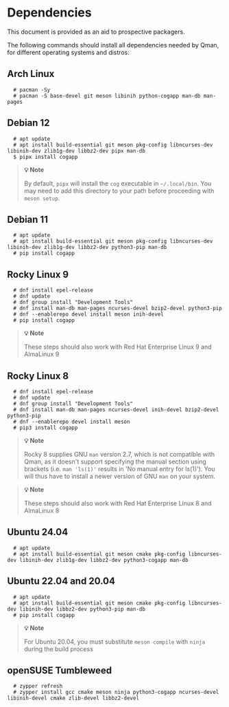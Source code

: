 # Dependencies

This document is provided as an aid to prospective packagers.

The following commands should install all dependencies needed by Qman, for
different operating systems and distros:

## Arch Linux
```
  # pacman -Sy
  # pacman -S base-devel git meson libinih python-cogapp man-db man-pages
```

## Debian 12
```
  # apt update
  # apt install build-essential git meson pkg-config libncurses-dev libinih-dev zlib1g-dev libbz2-dev pipx man-db
  $ pipx install cogapp
```

> **:bulb: Note**
>
> By default, `pipx` will install the `cog` executable in `~/.local/bin`. You
> may need to add this directory to your path before proceeding with
> `meson setup`.

## Debian 11
```
  # apt update
  # apt install build-essential git meson pkg-config libncurses-dev libinih-dev zlib1g-dev libbz2-dev python3-pip man-db
  # pip install cogapp
```

## Rocky Linux 9
```
  # dnf install epel-release
  # dnf update
  # dnf group install "Development Tools"
  # dnf install man-db man-pages ncurses-devel bzip2-devel python3-pip
  # dnf --enablerepo devel install meson inih-devel
  # pip install cogapp
```

> **:bulb: Note**
>
> These steps should also work with Red Hat Enterprise Linux 9 and AlmaLinux 9

## Rocky Linux 8
```
  # dnf install epel-release
  # dnf update
  # dnf group install "Development Tools"
  # dnf install man-db man-pages ncurses-devel inih-devel bzip2-devel python3-pip
  # dnf --enablerepo devel install meson
  # pip3 install cogapp
```

> **:bulb: Note**
>
> Rocky 8 supplies GNU `man` version 2.7, which is not compatible with Qman,
> as it doesn't support specifying the manual section using brackets (i.e.
> `man 'ls(1)'` results in 'No manual entry for ls(1)'). You will thus have to
> install a newer version of GNU `man` on your system.

> **:bulb: Note**
>
> These steps should also work with Red Hat Enterprise Linux 8 and AlmaLinux 8

## Ubuntu 24.04
```
  # apt update
  # apt install build-essential git meson cmake pkg-config libncurses-dev libinih-dev zlib1g-dev libbz2-dev python3-cogapp man-db
```

## Ubuntu 22.04 and 20.04
```
  # apt update
  # apt install build-essential git meson cmake pkg-config libncurses-dev libinih-dev libbz2-dev python3-pip man-db
  # pip install cogapp
```

> **:bulb: Note**
>
> For Ubuntu 20.04, you must substitute `meson compile` with `ninja` during the
> build process

## openSUSE Tumbleweed

```
  # zypper refresh
  # zypper install gcc cmake meson ninja python3-cogapp ncurses-devel libinih-devel cmake zlib-devel libbz2-devel
```

